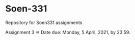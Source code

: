# Soen-331
Repository for Soen331 assignments

Assignment 3 => Date due: Monday, 5 April, 2021, by 23:59.
